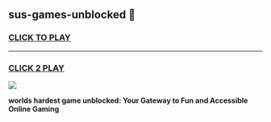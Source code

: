 
## sus-games-unblocked 👋
<h3>
<a href="https://premium.freeplayer.one?title=sus-games-unblocked&ref=14F">CLICK TO PLAY</a></h3>
<hr>

<h3>
<a href="https://premium.freeplayer.one?title=sus-games-unblocked&ref=14F">CLICK 2 PLAY</a>
  
</h3>

<a href="https://premium.freeplayer.one?title=sus-games-unblocked&ref=12F/"><img src="https://clearcache.store/games.png"></a>


**worlds hardest game unblocked: Your Gateway to Fun and Accessible Online Gaming**
